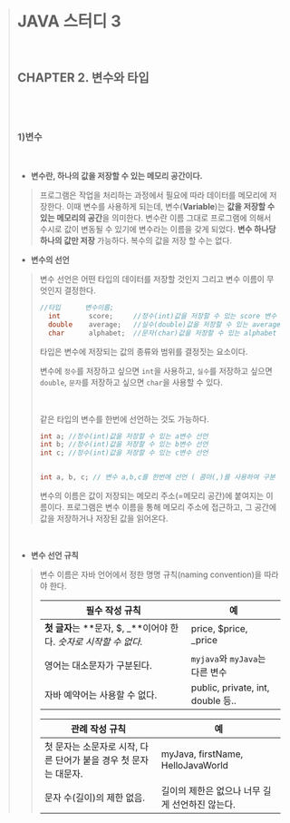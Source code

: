 ># JAVA 스터디 3
>
><br/>
>
>## CHAPTER 2. 변수와 타입
>
>## <br/>
>
>### 1)변수
>
><br/>
>
>*  **변수란, 하나의 값을 저장할 수 있는 메모리 공간이다.**
>
>> 프로그램은 작업을 처리하는 과정에서 필요에 따라 데이터를 메모리에 저장한다.  이때 변수를 사용하게 되는데, 변수(**Variable**)는 **값을 저장할 수 있는 메모리의 공간**을 의미한다.  변수란 이름 그대로 프로그램에 의해서 수시로 값이 변동될 수 있기에 변수라는 이름을 갖게 되었다.  **변수 하나당 하나의 값만 저장** 가능하다. 복수의 값을 저장 할 수는 없다.
>
>
>
>* **변수의 선언**
>
>> 변수 선언은 어떤 타입의 데이터를 저장할 것인지 그리고 변수 이름이 무엇인지 결정한다. 
>>
>> ```java
>> //타입      변수이름;
>>   int       score;     //정수(int)값을 저장할 수 있는 score 변수 선언
>>   double    average;   //실수(double)값을 저장할 수 있는 average 변수 선언
>>   char      alphabet;  //문자(char)값을 저장할 수 있는 alphabet 변수 선언
>> ```
>>
>> 타입은 변수에 저장되는 값의 종류와 범위를 결정짓는 요소이다. 
>>
>> 변수에 `정수`를 저장하고 싶으면 `int`을 사용하고, `실수`를 저장하고 싶으면 `double`, `문자`를 저장하고 싶으면 `char`을 사용할 수 있다.
>>
>> <br/>
>>
>> 같은 타입의 변수를 한번에 선언하는 것도 가능하다.
>>
>> ```java
>> int a; //정수(int)값을 저장할 수 있는 a변수 선언
>> int b; //정수(int)값을 저장할 수 있는 b변수 선언
>> int c; //정수(int)값을 저장할 수 있는 c변수 선언
>> 
>> 
>> int a, b, c; // 변수 a,b,c를 한번에 선언 ( 콤마(,)를 사용하여 구분 짖는다. )
>> ```
>>
>> 변수의 이름은 값이 저장되는 메모리 주소(=메모리 공간)에 붙여지는 이름이다.  프로그램은 변수 이름을 통해 메모리 주소에 접근하고, 그 공간에 값을 저장하거나 저장된 값을 읽어온다. 
>
><br/>
>
>* **변수 선언 규칙**
>
>>변수 이름은 자바 언어에서 정한 명명 규칙(naming convention)을 따라야 한다.
>>
>>| 필수 작성 규칙                                               | 예                                |
>>| ------------------------------------------------------------ | --------------------------------- |
>>| **첫 글자**는 **문자, $, _**이어야 한다. *숫자로 시작할 수 없다.* | price,  $price,  _price           |
>>| 영어는 대소문자가 구분된다.                                  | `myjava`와 `myJava`는 다른 변수   |
>>| 자바 예약어는 사용할 수 없다.                                | public, private, int, double 등.. |
>>
>>| 관례 작성 규칙                                               | 예                                              |
>>| ------------------------------------------------------------ | ----------------------------------------------- |
>>| 첫 문자는 소문자로 시작, 다른 단어가 붙을 경우 첫 문자는 대문자. | myJava,  firstName, HelloJavaWorld              |
>>| 문자 수(길이)의 제한 없음.                                   | 길이의 제한은 없으나 너무 길게 선언하진 않는다. |
>>
>>
>>
>>